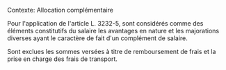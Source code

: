 Contexte: Allocation complémentaire

Pour l'application de l'article L. 3232-5, sont considérés comme des éléments constitutifs du salaire les avantages en nature et les majorations diverses ayant le caractère de fait d'un complément de salaire.

Sont exclues les sommes versées à titre de remboursement de frais et la prise en charge des frais de transport.
